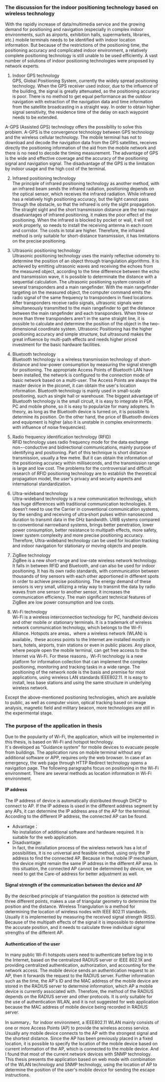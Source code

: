 ### The discussion for the indoor positioning technology based on wireless technology

With the rapidly increase of data/multimedia service and the growing demand for positioning and navigation (especially in complex indoor environments, such as airports, exhibition halls, supermarkets, libraries, etc.) mobile terminals needs to be identified with indoor location information. But because of the restrictions of the positioning time, the positioning accuracy and complicated indoor environment, a relatively complete positioning technology is still unable to be used efficiently. A vast number of solutions of indoor positioning technologies were proposed by network experts.


1. Indoor GPS technology  
GPS, Global Positioning System, currently the widely spread positioning technology. When the GPS receiver used indoor, due to the influence of the building, the signal is greatly attenuated, so the positioning accuracy is poor. There is no method to get equal performance as the outdoor navigation with extraction of the navigation data and time information from the satellite broadcasting in a straight way. In order to obtain higher signal sensitivity, the residence time of the delay on each waypoint needs to be extended.  

A-GPS (Assisted GPS) technology offers the possibility to solve this problem. A-GPS is the convergence technology between GPS technology and the wireless cellular technology. The mobile terminal has not to download and decode the navigation data from the GPS satellites, receives directly the positioning information of the aid from the mobile network and there is no need to decode the timing measurement.
The advantage of GPS is the wide and effective coverage and the accuracy of the positioning signal and navigation signal. The disadvantage of the GPS is the limitation by indoor usage and the high cost of the terminal.  
 

2. Infrared positioning technology  
The principle of infrared positioning technology as another method, with an infrared beam sends the infrared radiation, positioning depends on the optical sensor, which receives the infrared radiation. While infrared has a relatively high positioning accuracy, but the light cannot pass through the obstacle, so that the infrared is only the sight propagation. The straight sight and the short transmission distance are the two major disadvantages of infrared positioning, it makes the poor effect of the positioning. When the infrared is blocked by pocket or wall, it will not work properly, so needs to install the receiving antenna in each room and corridor. The costs in total are higher. Therefore, the infrared method is only suitable for short-distance transmission, it has limitations on the precise positioning.  

3. Ultrasonic positioning technology  
Ultrasonic positioning technology uses the mainly reflective odometry to determine the position of an object through triangulation algorithms. It is achieved by emitting ultrasonic waves and receiving the echoes from the measured object, according to the time difference between the echo and transmission wave, it is possible to determinate the distance with a sequential calculation. The ultrasonic positioning system consists of several transponders and a main rangefinder. With the main rangefinder targeting on the measured object, the computer command emits the radio signal of the same frequency to transponders in fixed locations. After transponders receive radio signals, ultrasonic signals were simultaneously transmitted to the main rangefinder to get the distance between the main rangefinder and each transponders. When three or more than three transponders aren’t in the same straight line, it is possible to calculate and determine the position of the object in the two-dimensional coordinate system. Ultrasonic Positioning has the higher positioning accuracy and simple structure, but ultrasound makes the great influence by multi-path effects and needs higher priced investment for the basic hardware facilities.    

4. Bluetooth technology  
Bluetooth technology is a wireless transmission technology of short-distance and low-power consumption by measuring the signal strength for positioning. The appropriate Access Points of Bluetooth LAN have been installed, the network is configured to the connection mode of basic network based on a multi-user. The Access Points are always the master device in the piconet, it can obtain the user's location information. Bluetooth technology is mainly used in small-scale positioning, such as single hall or warehouse. The biggest advantage of Bluetooth technology is the small circuit, it is easy to integrate in PDA, PC and mobile phone, so it is easy to popularize for many adopters. In theory, as long as the Bluetooth device is turned on, it is possible to determine its position. On the other hand, the price of Bluetooth devices and equipment is higher (also it is unstable in complex environments with influence of noise frequencies).    

5. Radio frequency identification technology (RFID)  
RFID technology uses radio frequency mode for the data exchange non¬-conductive and bidirectional communications, mainly purpose of identifying and positioning. Part of this technique is short distance transmission, usually a few metre. But it can obtain the information of the positioning accuracy within milliseconds, and the transmission range is large and low cost. The problems for the controversial and difficult research of RFID positioning technology are to establish the theoretical propagation model, the user's privacy and security aspects and international standardization.   

6. Ultra-wideband technology  
Ultra-wideband technology is a new communication technology, which has huge differences with traditional communication technologies. It doesn’t need to use the Carrier in conventional communication systems, by the sending and receiving of ultra‐short pulses within nanosecond duration to transmit data in the GHz bandwidth. UWB systems compared to conventional narrowband systems, brings better penetration, lower power consumption, better resistance to multipath effects, more safety, lower system complexity and more precise positioning accuracy. Therefore, Ultra-wideband technology can be used for location tracking and indoor navigation for stationary or moving objects and people.    

7. ZigBee technology  
ZigBee is a new short-range and low-rate wireless network technology. It falls in between RFID and Bluetooth, and can also be used for indoor positioning. It has its own radio standards, with communication between thousands of tiny sensors with each other apportioned in different spots in order to achieve precise positioning. The energy demand of these sensors is very small, utilizing a relay way to transmit the data by radio waves from one sensor to another sensor, it increases the communication efficiency. The main significant technical features of ZigBee are low power consumption and low costs.    

8. Wi-Fi technology  
Wi-Fi is a wireless interconnection technology for PC, handheld devices and other mobile or stationary terminals. It is a trademark of wireless network communication technology, which belongs to the Wi-Fi Alliance. Hotspots are areas，where a wireless network (WLAN) is available，these access points to the Internet are installed mostly in bars, hotels, airports, train stations or even in public places. Any place, where people open the mobile terminal, can get free access to the Internet via Wi-Fi. For these reasons，Wi-Fi technology is a new platform for information collection that can implement the complex positioning, monitoring and tracking tasks in a wide range. The positioning of the network node is the basis and premise for most applications, using wireless LAN standards IEEE802.11. It is easy to install, less base stations and using the same structure in underlying wireless network.    

Except the above-mentioned positioning technologies, which are available to public, as well as computer vision, optical tracking based on image analysis, magnetic field and military beacon, more technologies are still in the experimental stage.    

### The purpose of the application in thesis
Due to the popularity of Wi-Fi, the application, which will be implemented in this thesis, is based on Wi-Fi and hotspot technology.  
It´s developed as "Guidance system" for mobile devices to evacuate people from buildings. The application runs on mobile terminal without any additional software or APP, requires only the web browser. In case of an emergency, the web page through HTTP Redirect technology opens a navigation page. The following paragraphs focus on positioning in the Wi-Fi environment. There are several methods as location information in Wi-Fi environment.


#### IP address  
The IP address of device is automatically distributed through DHCP to connect to AP. If the IP address is used in the different address segment by any APs, it can determine the IP address area of the AP for the terminal. According to the different IP address, the connected AP can be found.   
* Advantage：  
No installation of additional software and hardware required. It is suitable for the web application.    
* Disadvantage:  
In fact, the installation process of the wireless network has a lot of possibilities, it is no universal and feasible method, using only the IP address to find the connected AP. Because in the mobile IP mechanism, the device might remain the same IP address in the different AP area. In this situation, the connected AP cannot be determined by device, we need to get the Care-of address for better adjustment as well.   

#### Signal strength of the communication between the device and AP  
By the described principle of triangulation the position is detected with three different points, makes a use of triangular geometry to determine the position and the distance. Wireless Triangulation is a method for determining the location of wireless nodes with IEEE 802.11 standards. Usually it is implemented by measuring the received signal strength (RSS). Because of the multipath effects of the signal it is impossible to determine the accurate position, and it needs to calculate three individual signal strengths of the different AP.     

#### Authentication of the user
In many public Wi-Fi hotspots users need to authenticate before log in to the Internet, based on the centralized RADIUS server or IEEE 802.1X and providing centralized authentication, authorization, and accounting for the network access. The mobile device sends an authentication request to an AP, then it forwards the request to the RADIUS server. Further information such as the time, the AP's ID and the MAC address of the mobile device are stored in the RADIUS server to determine information, which AP a mobile device is currently associated with. Therefore, the method of the RADIUS depends on the RADIUS server and other protocols. It is only suitable for the use of authentication WLAN, and it is not suggested for web application because the MAC address of mobile device being recorded in RADIUS server.        

In summary，for indoor environment, a IEEE802.11 WLAN mainly consists of one or more Access Points (AP) to provide the wireless access service. Usually any mobile device connects to the AP with the strongest signal and the shortest distance.
Since the AP has been previously placed in a fixed location, it is possible to specify the location of the mobile device based on current information of the AP, which is connected to the mobile device. 
And I found that most of the current network devices with SNMP technology. This thesis presents the application based on web mode with combination of the WLAN technology and SNMP technology, using the location of AP to determine the position of the user's mobile device for sending the escape instructions.
 








